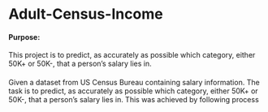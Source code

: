 # Adult-Census-Income

#### Purpose:

This project is to predict, as accurately as possible which category, either 50K+ or 50K-, that a person’s salary lies in. 

####
Given a dataset from US Census Bureau containing salary information. The task is to predict, as accurately as possible which category, either 50K+ or 50K-, that a person’s salary lies in. This was achieved by following process
